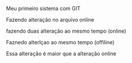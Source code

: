 Meu primeiro sistema com GIT

Fazendo alteração no arquivo online

fazendo duas alteração ao mesmo tempo (online)

Faznedo alterlçao ao mesmo tempo (offiline)

Essa alteração é maior que a alteração online
